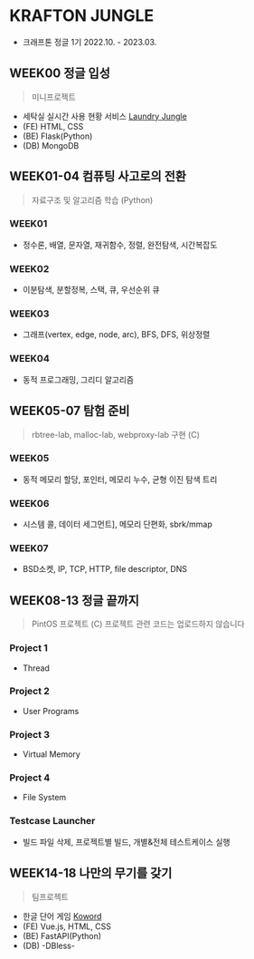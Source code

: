# KRAFTON JUNGLE
* 크래프톤 정글 1기 2022.10. - 2023.03.


## WEEK00 정글 입성
> 미니프로젝트
* 세탁실 실시간 사용 현황 서비스 <a href=http://laundry-jungle.com>Laundry Jungle</a>
* (FE) HTML, CSS
* (BE) Flask(Python)
* (DB) MongoDB

## WEEK01-04 컴퓨팅 사고로의 전환
> 자료구조 및 알고리즘 학습 (Python)
### WEEK01
* 정수론, 배열, 문자열, 재귀함수, 정렬, 완전탐색, 시간복잡도
### WEEK02
* 이분탐색, 분할정복, 스택, 큐, 우선순위 큐
### WEEK03
* 그래프(vertex, edge, node, arc), BFS, DFS, 위상정렬
### WEEK04
* 동적 프로그래밍, 그리디 알고리즘


## WEEK05-07 탐험 준비
> rbtree-lab, malloc-lab, webproxy-lab 구현 (C)
### WEEK05
* 동적 메모리 할당, 포인터, 메모리 누수, 균형 이진 탐색 트리
### WEEK06
* 시스템 콜,  데이터 세그먼트], 메모리 단편화, sbrk/mmap
### WEEK07
* BSD소켓, IP, TCP, HTTP, file descriptor, DNS


## WEEK08-13 정글 끝까지
> PintOS 프로젝트 (C)
> 프로젝트 관련 코드는 업로드하지 않습니다
### Project 1
* Thread
### Project 2
* User Programs
### Project 3
* Virtual Memory
### Project 4
* File System
### Testcase Launcher
* 빌드 파일 삭제, 프로젝트별 빌드, 개별&전체 테스트케이스 실행


## WEEK14-18 나만의 무기를 갖기
> 팀프로젝트
* 한글 단어 게임 <a href=https://koword.com>Koword</a>
* (FE) Vue.js, HTML, CSS
* (BE) FastAPI(Python)
* (DB) -DBless-
